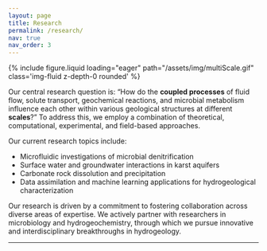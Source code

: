 ```yaml
---
layout: page
title: Research
permalink: /research/
nav: true
nav_order: 3
---
```


<div class="schematic float-right">
    {% include figure.liquid loading="eager" path="/assets/img/multiScale.gif" class='img-fluid z-depth-0 rounded' %}
</div>

<div class="clearfix">
<p>Our central research question is: “How do the <strong>coupled processes</strong> of fluid flow, solute transport, geochemical reactions, and microbial metabolism influence each other within various geological structures at different <strong>scales</strong>?” To address this, we employ a combination of theoretical, computational, experimental, and field-based approaches.</p>

Our current research topics include:

<ul>
    <li>Microfluidic investigations of microbial denitrification</li>
    <li>Surface water and groundwater interactions in karst aquifers</li>
    <li>Carbonate rock dissolution and precipitation</li>
    <li>Data assimilation and machine learning applications for hydrogeological characterization</li>
</ul>

<p>Our research is driven by a commitment to fostering collaboration across diverse areas of expertise. We actively partner with researchers in microbiology and hydrogeochemistry, through which we pursue innovative and interdisciplinary breakthroughs in hydrogeology.</p>

</div>


<hr>

<!-- I currently study anomalous transport and mixing-induced reaction in rough fractures.  -->

<!-- {% for project in site.projects %}

{% if project.redirect %}
<div class="project">
    <div class="thumbnail">
        <a href="{{ project.redirect }}" target="_blank">
        {% if project.img %}
        <img class="thumbnail" src="{{ project.img | prepend: site.baseurl | prepend: site.url }}"/>
        {% else %}
        <div class="thumbnail blankbox"></div>
        {% endif %}
        <span>
            <h1>{{ project.title }}</h1>
            <br/>
            <p>{{ project.description }}</p>
        </span>
        </a>
    </div>
</div>
{% else %}

<div class="project ">
    <div class="thumbnail">
        <a href="{{ project.url | prepend: site.baseurl | prepend: site.url }}">
        {% if project.img %}
        <img class="thumbnail" src="{{ project.img | prepend: site.baseurl | prepend: site.url }}"/>
        {% else %}
        <div class="thumbnail blankbox"></div>
        {% endif %}
        <span>
            <h1>{{ project.title }}</h1>
            <br/>
            <p>{{ project.description }}</p>
        </span>
        </a>
    </div>
</div>

{% endif %}

{% endfor %}
 -->
